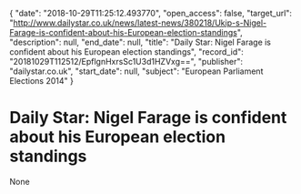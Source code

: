 {
  "date": "2018-10-29T11:25:12.493770", 
  "open_access": false, 
  "target_url": "http://www.dailystar.co.uk/news/latest-news/380218/Ukip-s-Nigel-Farage-is-confident-about-his-European-election-standings", 
  "description": null, 
  "end_date": null, 
  "title": "Daily Star: Nigel Farage is confident about his European election standings", 
  "record_id": "20181029T112512/EpflgnHxrsSc1U3d1HZVxg==", 
  "publisher": "dailystar.co.uk", 
  "start_date": null, 
  "subject": "European Parliament Elections 2014"
}

# Daily Star: Nigel Farage is confident about his European election standings

None